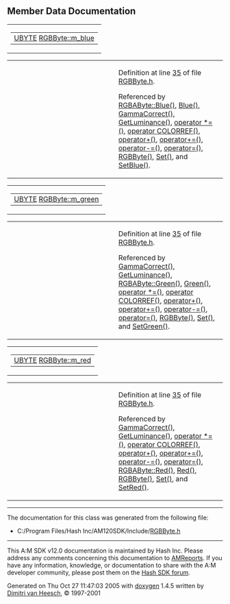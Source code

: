 ## Member Data Documentation

<span id="0ed442c4505b643a7ce2219bdf6352b3" class="anchor"></span>

<table class="mdTable" data-cellpadding="2" data-cellspacing="0">
<colgroup>
<col style="width: 100%" />
</colgroup>
<tbody>
<tr>
<td class="mdRow"><table data-cellpadding="0" data-cellspacing="0" data-border="0">
<tbody>
<tr>
<td class="md" data-nowrap="" data-valign="top"><a href="DataType_8h.md#6df7643c26cd4b455d883d8fae3d6bf1" class="el">UBYTE</a> <a href="classRGBByte.md#0ed442c4505b643a7ce2219bdf6352b3" class="el">RGBByte::m_blue</a></td>
</tr>
</tbody>
</table></td>
</tr>
</tbody>
</table>

<table data-cellspacing="5" data-cellpadding="0" data-border="0">
<colgroup>
<col style="width: 50%" />
<col style="width: 50%" />
</colgroup>
<tbody>
<tr>
<td> </td>
<td><p>Definition at line <a href="RGBByte_8h-source.md#l00035" class="el">35</a> of file <a href="RGBByte_8h-source.md" class="el">RGBByte.h</a>.</p>
<p>Referenced by <a href="RGBByte_8h-source.md#l00174" class="el">RGBAByte::Blue()</a>, <a href="RGBByte_8h-source.md#l00062" class="el">Blue()</a>, <a href="RGBByte_8h-source.md#l00128" class="el">GammaCorrect()</a>, <a href="RGBByte_8h-source.md#l00074" class="el">GetLuminance()</a>, <a href="RGBByte_8h-source.md#l00113" class="el">operator *=()</a>, <a href="RGBByte_8h-source.md#l00053" class="el">operator COLORREF()</a>, <a href="RGBByte_8h-source.md#l00097" class="el">operator+()</a>, <a href="RGBByte_8h-source.md#l00079" class="el">operator+=()</a>, <a href="RGBByte_8h-source.md#l00105" class="el">operator-=()</a>, <a href="RGBByte_8h-source.md#l00054" class="el">operator=()</a>, <a href="RGBByte_8h-source.md#l00037" class="el">RGBByte()</a>, <a href="RGBByte_8h-source.md#l00064" class="el">Set()</a>, and <a href="RGBByte_8h-source.md#l00068" class="el">SetBlue()</a>.</p></td>
</tr>
</tbody>
</table>

<span id="b27a27e1ceec1a227d339ddd737b2fee" class="anchor"></span>

<table class="mdTable" data-cellpadding="2" data-cellspacing="0">
<colgroup>
<col style="width: 100%" />
</colgroup>
<tbody>
<tr>
<td class="mdRow"><table data-cellpadding="0" data-cellspacing="0" data-border="0">
<tbody>
<tr>
<td class="md" data-nowrap="" data-valign="top"><a href="DataType_8h.md#6df7643c26cd4b455d883d8fae3d6bf1" class="el">UBYTE</a> <a href="classRGBByte.md#b27a27e1ceec1a227d339ddd737b2fee" class="el">RGBByte::m_green</a></td>
</tr>
</tbody>
</table></td>
</tr>
</tbody>
</table>

<table data-cellspacing="5" data-cellpadding="0" data-border="0">
<colgroup>
<col style="width: 50%" />
<col style="width: 50%" />
</colgroup>
<tbody>
<tr>
<td> </td>
<td><p>Definition at line <a href="RGBByte_8h-source.md#l00035" class="el">35</a> of file <a href="RGBByte_8h-source.md" class="el">RGBByte.h</a>.</p>
<p>Referenced by <a href="RGBByte_8h-source.md#l00128" class="el">GammaCorrect()</a>, <a href="RGBByte_8h-source.md#l00074" class="el">GetLuminance()</a>, <a href="RGBByte_8h-source.md#l00173" class="el">RGBAByte::Green()</a>, <a href="RGBByte_8h-source.md#l00061" class="el">Green()</a>, <a href="RGBByte_8h-source.md#l00113" class="el">operator *=()</a>, <a href="RGBByte_8h-source.md#l00053" class="el">operator COLORREF()</a>, <a href="RGBByte_8h-source.md#l00097" class="el">operator+()</a>, <a href="RGBByte_8h-source.md#l00079" class="el">operator+=()</a>, <a href="RGBByte_8h-source.md#l00105" class="el">operator-=()</a>, <a href="RGBByte_8h-source.md#l00054" class="el">operator=()</a>, <a href="RGBByte_8h-source.md#l00037" class="el">RGBByte()</a>, <a href="RGBByte_8h-source.md#l00064" class="el">Set()</a>, and <a href="RGBByte_8h-source.md#l00067" class="el">SetGreen()</a>.</p></td>
</tr>
</tbody>
</table>

<span id="ef4364d30732a62451a3b6378027bbda" class="anchor"></span>

<table class="mdTable" data-cellpadding="2" data-cellspacing="0">
<colgroup>
<col style="width: 100%" />
</colgroup>
<tbody>
<tr>
<td class="mdRow"><table data-cellpadding="0" data-cellspacing="0" data-border="0">
<tbody>
<tr>
<td class="md" data-nowrap="" data-valign="top"><a href="DataType_8h.md#6df7643c26cd4b455d883d8fae3d6bf1" class="el">UBYTE</a> <a href="classRGBByte.md#ef4364d30732a62451a3b6378027bbda" class="el">RGBByte::m_red</a></td>
</tr>
</tbody>
</table></td>
</tr>
</tbody>
</table>

<table data-cellspacing="5" data-cellpadding="0" data-border="0">
<colgroup>
<col style="width: 50%" />
<col style="width: 50%" />
</colgroup>
<tbody>
<tr>
<td> </td>
<td><p>Definition at line <a href="RGBByte_8h-source.md#l00035" class="el">35</a> of file <a href="RGBByte_8h-source.md" class="el">RGBByte.h</a>.</p>
<p>Referenced by <a href="RGBByte_8h-source.md#l00128" class="el">GammaCorrect()</a>, <a href="RGBByte_8h-source.md#l00074" class="el">GetLuminance()</a>, <a href="RGBByte_8h-source.md#l00113" class="el">operator *=()</a>, <a href="RGBByte_8h-source.md#l00053" class="el">operator COLORREF()</a>, <a href="RGBByte_8h-source.md#l00097" class="el">operator+()</a>, <a href="RGBByte_8h-source.md#l00079" class="el">operator+=()</a>, <a href="RGBByte_8h-source.md#l00105" class="el">operator-=()</a>, <a href="RGBByte_8h-source.md#l00054" class="el">operator=()</a>, <a href="RGBByte_8h-source.md#l00172" class="el">RGBAByte::Red()</a>, <a href="RGBByte_8h-source.md#l00060" class="el">Red()</a>, <a href="RGBByte_8h-source.md#l00037" class="el">RGBByte()</a>, <a href="RGBByte_8h-source.md#l00064" class="el">Set()</a>, and <a href="RGBByte_8h-source.md#l00066" class="el">SetRed()</a>.</p></td>
</tr>
</tbody>
</table>

------------------------------------------------------------------------

The documentation for this class was generated from the following file:

- C:/Program Files/Hash Inc/AM120SDK/Include/<a href="RGBByte_8h-source.md" class="el">RGBByte.h</a>

------------------------------------------------------------------------

<span class="small">This A:M SDK v12.0 documentation is maintained by Hash Inc. Please address any comments concerning this documentation to [AMReports](http://www.hash.com/reports). If you have any information, knowledge, or documentation to share with the A:M developer community, please post them on the [Hash SDK forum](http://www.hash.com/forums/index.php?showforum=11).</span>

Generated on Thu Oct 27 11:47:03 2005 with [<span class="image placeholder" original-image-src="doxygen.png" original-image-title="" height="45" width="100" align="middle" border="0">doxygen</span>](http://www.doxygen.org/index.html) 1.4.5 written by [Dimitri van Heesch](mailto:dimitri@stack.nl), © 1997-2001
